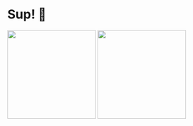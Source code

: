 # Sup! 👋

<img height=200 align="center" src="https://github-readme-stats.vercel.app/api?username=michaelcalb&show_icons=true&theme=midnight-purple&card_width=300" />
<img height=200 align="center" src="https://github-readme-stats.vercel.app/api/top-langs?username=michaelcalb&theme=midnight-purple&layout=compact&langs_count=4&card_width=150" />
